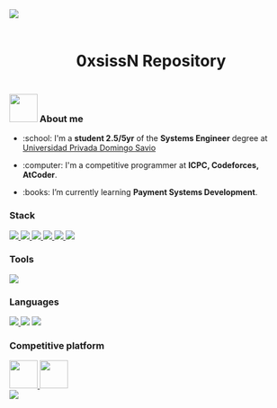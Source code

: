 <!--horizontal divider(gradiant)-->
<img src="https://user-images.githubusercontent.com/73097560/115834477-dbab4500-a447-11eb-908a-139a6edaec5c.gif">

<!--0xsissN-->
<div style="margin-top: 20px; margin-bottom: 20px;" align="center">
    <h1 style="display: inline-block" align="center">0xsissN Repository</h1>
</div>

<div>
<!--- About image --->
  <h3><img src = "https://github.com/7oSkaaa/7oSkaaa/blob/main/Images/about_me.gif?raw=true" width = 50px> About me</h3>
<!--- History --->
  <ul>
    <li><p>:school: I'm a <strong>student 2.5/5yr</strong> of the <strong>Systems Engineer</strong> degree at <a href="https://www.upds.edu.bo/">Universidad Privada Domingo Savio</a></p></li>
    <li><p>:computer: I'm a competitive programmer at <strong>ICPC, Codeforces, AtCoder</strong>.</p></li>
    <li><p>:books: I’m currently learning <strong>Payment Systems Development</strong>.</p></li>
  </ul>
</div>

<div> 
    <h3>Stack</h3>
    <a href="https://github.com/0xsissN/graph-viewer-javascript">
        <img src="https://skillicons.dev/icons?i=js" />
    </a>
    <a href="https://github.com/0xsissN/environmental-education-angular">
        <img src="https://skillicons.dev/icons?i=ts" />
    </a>
    <a href="https://github.com/0xsissN/environmental-education-angular">
        <img src="https://skillicons.dev/icons?i=angular" />
    </a>
    <a href="https://github.com/0xsissN/shadow-store-go">
        <img src="https://skillicons.dev/icons?i=html" />
    </a>
    <a href="https://github.com/0xsissN/shadow-store-go">
        <img src="https://skillicons.dev/icons?i=css" />
    </a>
    <a href="https://github.com/0xsissN/shadow-store-go">
        <img src="https://skillicons.dev/icons?i=postgres" />
    </a>
</div>

<div>
    <h3>Tools</h3>
    <img src="https://skillicons.dev/icons?i=git,linux">
</div>

<div>
    <h3>Languages</h3>
    <a href="https://github.com/0xsissN/snake-game-python3">
      <img src="https://skillicons.dev/icons?i=py" />
    </a>
    <img src="https://skillicons.dev/icons?i=cpp" />
    <a href="https://github.com/0xsissN/shadow-store-go">
        <img src="https://skillicons.dev/icons?i=go"/>
    </a>
</div>

<div>
    <h3>Competitive platform</h3>
    <a href="https://codeforces.com/profile/OracleShadow">
      <img src="https://cdn.iconscout.com/icon/free/png-256/code-forces-3521352-2944796.png" width="50" height="50" />
    </a>
    <a href="https://atcoder.jp/users/OracleShadow">
      <img src="https://th.bing.com/th/id/OIP.7gcvnsKPFq10G-Rb-wqfVgAAAA?rs=1&pid=ImgDetMain" width="50" height="50" />
    </a>
</div>

<!--horizontal divider(gradiant)-->
<img src="https://user-images.githubusercontent.com/73097560/115834477-dbab4500-a447-11eb-908a-139a6edaec5c.gif">
